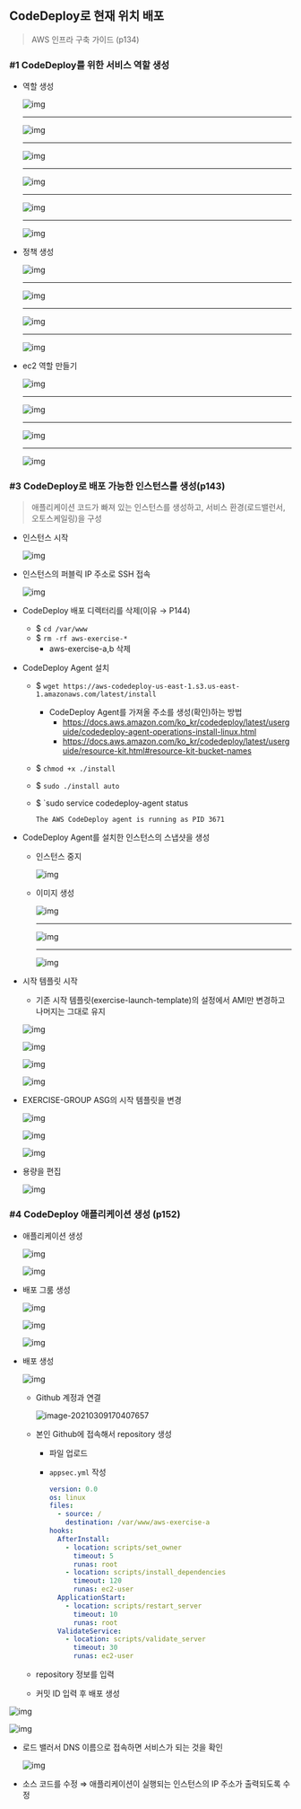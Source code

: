 ## CodeDeploy로 현재 위치 배포

> AWS 인프라 구축 가이드 (p134)

### #1 CodeDeploy를 위한 서비스 역할 생성

- 역할 생성

  ![img](6-aws-codeDeploy.assets/tf1GNT-Gpu0OlOaGQ0mIqhPN-EI2zy3eY_d185Cx9m8aKer9eQ9qJOj4uFbjgW_gHG5JHy9aPfuc0jjorFDkQuJWUMWtuKC6XOWwcWdme05llvjcxgXw31rVfTES55S_bQD7bbJN)

  ---

  ![img](6-aws-codeDeploy.assets/5RuoOZpp0tAaXiOOdZKvd2Tk-DFx09-SgoVIMzxy80W7Si_g7uM54NZrQ6TGWL-k77CAJEEr1eW-Y_YOPh8AutG3LvkMRIjOVTY4FvAHGVTOTP0aMSTv9JoXmcc8oYWV8WzWD4vo)

  ---

  ![img](6-aws-codeDeploy.assets/6FGbwYItG20mw3FLupsnfQ-iLM5Bx_8f7HE2WZ5eHIPBOmAENwy0BUjm1APHXvGElLDkwhUlQs4SfFPxQSOCbVqCGpsZa2yp25Rzs6TACzYFFRdbX7dGCXGgiZzYwlduYKc5R24M)

  ---

  ![img](6-aws-codeDeploy.assets/iS5XBFIl0rq33gzXYUQUPCLxT2kLpBdHsk8eSQv2ejp4yN5BgE9WVyhSD0r2FQ1-bW-rJTFtMzhSaFiM27PyXbg8VZELitDVwZGxLnV9PSBFzndDZlq2mJKMgcRo18oIfoFLmq7R)

  ---

  ![img](6-aws-codeDeploy.assets/Ox5S4yROhlQer5uLubFN_TACd32kvd9YaLJZ3tN2CeIOlkwjPP-muAv2Vk0ACqtVhl5eo3Y5jgl-FF-ixJAjjIlULe9PnBNm7B_j6zhTRWaedurK3fDRPGOXwGS7vPsnFV4H0GJl)

  ---

  ![img](6-aws-codeDeploy.assets/iUjyVqjqq5u8NCsoC26QMU9jAH3FzA5bO7kANkDKYYIATUFv0m7_gm45nINlbt2924YTiq6cGrNn5yAWBOF30hs5jFNLrbZNMryEG8l8Dpe7HvvnCLs08P5rumsReG_2GRKKedk7)



- 정책 생성

  ![img](6-aws-codeDeploy.assets/y4iWNCNJLi9PccuzE7XZUgcA0xfnH-NvP4HaOMQFLG1WgDdNH33nFmm2MUlTtVBIJYK3kKk2GXXmhyNtx5yjWHfYHTKma7EurAdYVaCTybOu47Ua1BFL44BQieCxomUkLtB0K0xM)

  ---

  ![img](6-aws-codeDeploy.assets/ABMr4253evSwyBBIgxXc7cQKFnEZNCr2ENCRnJ9rZup3rcXETI648yKy2uhJpv3K3H5x0YELxMF0PSHgXnQctN48yF0uguGiRWdnB_Bx9_FN5j4nvgAS0rxmsZE2KclD5SxOCcrA)

  ---

  ![img](6-aws-codeDeploy.assets/TjKdcnz-6eSzduWhrgvFUW828nbyOh17jisAYEyDTJcCEnQw7PKBAwYWLTYb1JxiMXZ9cfPpJMhePWZFmmI0lJe9WhW95O2CA2U3Br93-BlEw2rve914KwmlSswAd_iNQ2qpn2Cp)

  ---

  ![img](6-aws-codeDeploy.assets/hakGfMHsnab6it2LNIj96a66VJ8Pa3T11pXLF0m4XamQOs6IU-ts6pSbTjhuinZA9GbkkZR9_OTwXa705VD-zxTnPYenQsBMDjdWg3iROTD4C9O8hhpXsEgJe4ly6Ru4U3DzODpF)



- ec2 역할 만들기

  ![img](6-aws-codeDeploy.assets/DQ-QM0KeuITjHPvPsPYiGToNwDcQ_uF1_v-JuCCeqh7FAE6Ibuo_qJFDIptKkU4kbmhIpr9H8yseX3Kzxw2MgVeconyFAZfUEQ8W0DSQl65FsGZLQEisSDXKzvp5Qp4vFL4-1I2r)

  ---

  ![img](6-aws-codeDeploy.assets/NX8XBiDSGekUtimxhjGvFZJwDnmU1OvHRhvbGM3mMD0mQOzU15uJig6_U3-LMH2A2Kw7LyZYViqIkWfnCevrSgoF_hHAFuPM37GkxWgyVSisvD8p6h_0p7iskdgleGvF08ILqmHN)

  ---

  ![img](6-aws-codeDeploy.assets/UG1cRPWlxFhMaZPrp5fV7Alo0A09qRmvdatGGrUpUGcRm1lqWYuqgbzkpgbGtIbzk10KzOTNcND6Tvm7v3YshF_a_9YrqraKGuUTLNs5tt1cQ-GoX3md06sk-6IOXGmFVxOjHCgh)

  ---

  ![img](6-aws-codeDeploy.assets/7qyA_sL-Y3GW5ICVH7opK8uLOjvt8eyS0IOx1S2CbR7Y-6abLjTL-xQTXdc2BGAylR0_1frFy4esWXTwUth6LNitCa_r4YA7HpfX-7t3QywCoM6uZMWgw-l0CyqvcApY2v8WljdK)

  

### #3 CodeDeploy로 배포 가능한 인스턴스를 생성(p143)

> 애플리케이션 코드가 빠져 있는 인스턴스를 생성하고, 서비스 환경(로드밸런서, 오토스케일링)을 구성

- 인스턴스 시작

  ![img](6-aws-codeDeploy.assets/SWLkDkX7l1xqm6uk2nUcGoAWxDSolzxsaHltsRt5aWDkuQnUON3Fz0qBLxxYJo22MM7i9sDYbW7BCGfFEcR-uQ63wGZ0UulgaUoakwkT6-YQNWABOKK4J91auoaPvOuLqJHEz3jt)

- 인스턴스의 퍼블릭 IP 주소로 SSH 접속

  ![img](6-aws-codeDeploy.assets/eNFuvnhnjDUxfIQ_rZILWR3w28av-BouY43AH3KEOhSmkYYj0h3DyG4g0hxf41J2DLscbD8Ct0dX6CnbvOqlPPCV6E63m9bnsHQ_O7mFJkr8kQO5XFmWt_2K_ZK4JcXGwYxpdpoL)



- CodeDeploy 배포 디렉터리를 삭제(이유 → P144)

  - $ `cd /var/www`
  - $ `rm -rf aws-exercise-*`
    - aws-exercise-a,b 삭제

- CodeDeploy Agent 설치

  - $ `wget https://aws-codedeploy-us-east-1.s3.us-east-1.amazonaws.com/latest/install`

    - CodeDeploy Agent를 가져올 주소를 생성(확인)하는 방법
      - https://docs.aws.amazon.com/ko_kr/codedeploy/latest/userguide/codedeploy-agent-operations-install-linux.html
      - https://docs.aws.amazon.com/ko_kr/codedeploy/latest/userguide/resource-kit.html#resource-kit-bucket-names

  - $ `chmod +x ./install`

  - $ `sudo ./install auto`

  - $ `sudo service codedeploy-agent status

    ```
    The AWS CodeDeploy agent is running as PID 3671
    ```

- CodeDeploy Agent를 설치한 인스턴스의 스냅샷을 생성

  - 인스턴스 중지

    ![img](6-aws-codeDeploy.assets/xFEOUYtP6N0TIrn0B671eb-WFWYHU7PauKkim90sglTthcZSgmJRsUxg1D8cYCc3-iSyKMkc0W3Yu7asMVuhYCK1RrkOTi8uNmTfnDN0vufDwlSy9OmKY67GAbdN-xEWgshQevwI)

  - 이미지 생성

    ![img](6-aws-codeDeploy.assets/IK6Ql91b-We1GDqvaboxrRzGa21JwJV5ZAkD_TMIYR_mnJx-FGkCY4g5xBjRDXq5cg3gs8F_FRecsH5W77c3Yqr27_Tm4_pMAQoGX-VK47UzhM5IQw8p7GxslaNnjCBdrbl8GHtk)

    ---

    ![img](6-aws-codeDeploy.assets/ZQF1Q5tErh_n1MFaFoQw0TwxDU2MSzOUvFkwtVRo3BIZL8pgKscUFRSBocsN41pqM5IE8WAohzP2yM7Rc-8Fxq-pU99oxZmXiAWWUUMuFRZ4Fb8zFdU9vTc7R5kMHsTRRW7l_Rls)

    ---

    ![img](6-aws-codeDeploy.assets/Rd_Gs3zoDn_NezLQ2XouF3tvtoMe6cUTY2TsWpufd8yb6jzSyck92yHAot6E8KorwmuEduL7QGl-4iV8EnzMwiOJQaHN3iCBdK_ASS3yRtPo5LUpj8lZrS2g0E6eVBfEuvrGIEJF)



- 시작 템플릿 시작

  - 기존 시작 템플릿(exercise-launch-template)의 설정에서 AMI만 변경하고 나머지는 그대로 유지

  ![img](6-aws-codeDeploy.assets/tJr5nSJ9Xr7SigC_KHzYZf5s8WXizjstwqa4BQVBbx0-4lfaQyyt5roax6k2PQ5LIrYRMALc4faggTytTtZKwM_az-0G_wK5qWOJPFQMriYus4zpur102YXbWWHWMsYFEc0ocptf)

  ![img](6-aws-codeDeploy.assets/oZ-IntGg5ejWCwAX98PHwWnbqSxgq1SwiveUDZTf7DZKSvUa8v0oK9XGnPMGUF5urQIMgVdRDs9RxNKi5ln0_2ZTr1OA8SuT0wWfyebAhWBr_n7rSk7uTc-c-xmw0i-th6AZHc0q)

  ![img](6-aws-codeDeploy.assets/9TOFnqJ-Dsy6twwq9QHUcydWwvEEZVstsH_xEc3BLKkQz5SpQZiCODk7LX53wt4JdUCHQfjRaxY4SeXDPTeHZ8621CbfawXIz_v4hQfMyJrldID43mljYSlcWJKgqsjyEFCWY1Wr)

  ![img](6-aws-codeDeploy.assets/KiZbEqf2OSjondjkSK30K-olleCnraKxWhGS7RMc36egdlJQdLL8rjmbXZ6StR0NZ774LNe1hRoaie_83MFqPS9icUntQMOOgM_GkjXRG1vHTbsFuqsYjc4dm8C0T4zzaOeAvkaH)



- EXERCISE-GROUP ASG의 시작 템플릿을 변경

  ![img](6-aws-codeDeploy.assets/Jnw1jdF5JCY316J59yv5jZ8FTW9PBNL8tiE_wDUoNILG3i_XrHf7ZlVq4WMHigTijZlECVocuN7IJDbt9ibK-35_b19KaoT3XWdKPDpH3lJwd2zunpJ2G37wC9eVUbOXzkJq8HPd)

  ![img](6-aws-codeDeploy.assets/0xkkq8bWCb-hJ_Rtqk_QrxLP5e8r9i_jA65etgx8vcylqd6QilLHJftJyt7rvno4bCz05kBl2GKd9BkQEzZYpVdxhD0bMCDrtLYnF_gtFWnvT49KZve9eerZDNCOSKxtVwl5mdrP)

  ![img](6-aws-codeDeploy.assets/yKCb0AlnrcsIhyoGgNwmiTRzCH2uPUENVlgJqdAbl7Cr60RxzxzduskUaLx-_RIbbLlpdp0VCQFYOQRYuOf_KMv-cm_EjVu36RWzKwU-KbIe41ooUFBnSXPIbNdFUcN9wkj0kCT-)

- 용량을 편집

  ![img](6-aws-codeDeploy.assets/mLHwDUd8tkvq3Km0K9QFxFtGDASQd7hqFN58BdpICjtE8du8y6k9zt6jv6rFCYQuTroCZ_aLO7t8115lNHkeHA8OVq_D6pL1p_7h1KQSdLYqbQ2e3Kdj_AsUuw6b0_m_kuj4gePr)

### #4 CodeDeploy 애플리케이션 생성 (p152)

- 애플리케이션 생성

  ![img](6-aws-codeDeploy.assets/k8Gk3LtIwenEq5xCwdLjr6u_c3rNWSf1zDYL-04fyYy6oUu8awABE1fvAjWEsTKcfjwtYAU6duex5lIL2ctfyc5sOM0IHvmZqHckJDvEeX0VaNhjHTxh0kCTKgeqWgf58aLNnq4B)

  ![img](6-aws-codeDeploy.assets/YsZoPzZXxVRCbOsSIQNR_vmOAd9MxZiMMMYAkw0ywm25mwVqTLwVKrT7azC7oJ7ffC7XRhXSYNioG-Z6JXqx65AVgI8mVIJDE25mhwv0xKniP-MlqULaFVYV7cIQ66SbnyweT4Xm)

  

- 배포 그룸 생성

  ![img](6-aws-codeDeploy.assets/NoMrbjIbLv-qL9WtoS5ZGuLsdHQBYkOqJQL1jY47H9_-YfnvHif6W1FkJxCYpo4hNMU0Cu2-eR_sEQmEUlbQRwTfbQHFJvuXAEBMUsloh6brTPNfAvZfYADK8CH46cmtUfoE74nQ)

  ![img](6-aws-codeDeploy.assets/NYCSfK0-9tim2L1H5xltEak7t9nVkuSVZNyZ7KaPNXQYM1bd8ugb1OAZEmFxJuqy_srRAk826LN0Z7pZdZVt4NZdipgoNpN34ZUWsuOeQd4nu5tiAUGGmraPzNqRbztNJ2n11xa4)

  ![img](6-aws-codeDeploy.assets/LHXqyZOQAfgoMrHxGssYiCTtC3gT-RetEP2iwHQOH1mQbN1OSh2_FLbJWXzq58Gve-YbyYkyeCjcfw3kHt8aAfeIYiwwW734UOZMy_gXIBkeIlKM6WF0hjaVJ8QfujZUsofKpK5n)

  



- 배포 생성

  ![img](6-aws-codeDeploy.assets/7pEXdlHEXViRjLGAoI23QoKRIxvujZpnSEphn28ewfWCppyRdy80K2DzUY8fsEMvXMNiz3VOgZ1ZgaR2UYV-XLEX0fC4nMGx9jBe6DXhoqAsW2Laua-kFw7wzngdgKT3zlct9XlP)

  - Github 계정과 연결

    ![image-20210309170407657](6-aws-codeDeploy.assets/image-20210309170407657.png)

    

  - 본인 Github에 접속해서 repository 생성

    - 파일 업로드

    - `appsec.yml` 작성
  
      ```yml
      version: 0.0
      os: linux
      files:
        - source: /
          destination: /var/www/aws-exercise-a
      hooks:
        AfterInstall:
          - location: scripts/set_owner
            timeout: 5
            runas: root
          - location: scripts/install_dependencies
            timeout: 120
            runas: ec2-user
        ApplicationStart:
          - location: scripts/restart_server
            timeout: 10
            runas: root
        ValidateService: 
          - location: scripts/validate_server
            timeout: 30
            runas: ec2-user
      
      ```
  
  - repository 정보를 입력
  
  - 커밋 ID 입력 후 배포 생성

![img](6-aws-codeDeploy.assets/ajTYCuDRnUHyscAGovQoBOWFtEZfMdFXGP6VjuAel0_2CKt5iV-KWxff4VDDuM_PFZnAO_MRiknGJM70kKe--GrqaceKUrikreTxW2R8Gl29b051p8-uuRJUHovp3xvf3FgWhkvD)

![img](6-aws-codeDeploy.assets/rGRvQ_xpuMUUG1UuLO4KBpbjOBAXOOwgJa-jNR54-_cz3ZC5JIX0GQx5luhCrAohMxG2MuaOYvKpD67iEbt9VJW_gtNYE9fwYiO7FEUQYwVWFSfnor9DXL6BwqnGfKBorvkiR8lf)

- 로드 밸러서 DNS 이름으로 접속하면 서비스가 되는 것을 확인

  ![img](6-aws-codeDeploy.assets/h_xe9API5OXrAIQWAy0OyaBgxVaNciEppC-UIMBUUisSajKeLud4geLFEk8aMwxoPmmJVAYE6WVyUgfnHJV9JEdXGe5Ws53Lz0kqDsUeGanfBqEEvG-asfzdKWBY62WygveCQVL-)

- 소스 코드를 수정 ⇒ 애플리케이션이 실행되는 인스턴스의 IP 주소가 출력되도록 수정

  